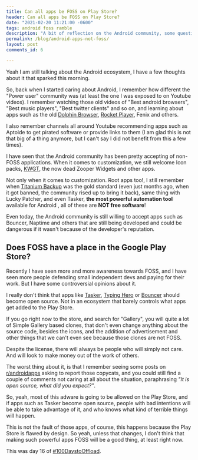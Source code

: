 ```yaml
---
title: Can all apps be FOSS on Play Store?
header: Can all apps be FOSS on Play Store?
date: "2021-02-20 11:21:00 -0600"
tags: android foss ramble
description: "A bit of reflection on the Android community, some questions. Can we make powerful apps FOSS, available to everyone, what implications does that bring in an app store managed by Google? And other related thoughts"
permalink: /blog/android-apps-not-foss/
layout: post
comments_id: 6

---
```


Yeah I am still talking about the Android ecosystem, I have a few thoughts about it that sparked this morning.

So, back when I started caring about Android, I remember how different the "Power user" community was (at least the one I was exposed to on Youtube videos). I remember watching those old videos of "Best android browsers", "Best music players", "Best twitter clients" and so on, and learning about apps such as the old [Dolphin Browser](https://play.google.com/store/apps/details?id=mobi.mgeek.TunnyBrowser), [Rocket Player](https://play.google.com/store/apps/details?id=com.jrtstudio.AnotherMusicPlayer.Unlocker), Fenix and others.

I also remember channels all around Youtube recommending apps such as Aptoide to get pirated software or provide links to them (I am glad this is not that big of a thing anymore, but I can't say I did not benefit from this a few times).

I have seen that the Android community has been pretty accepting of non-FOSS applications. When it comes to customization, we still welcome Icon packs, [KWGT](https://play.google.com/store/apps/details?id=org.kustom.widget), the now dead Zooper Widgets and other apps.

Not only when it comes to customization. Root apps too!, I still remember when [Titanium Backup](https://play.google.com/store/apps/details?id=com.keramidas.TitaniumBackup) was the gold standard (even just months ago, when it got banned, the community rised up to bring it back), same thing with Lucky Patcher, and even Tasker, **the most powerful automation tool** available for Android , all of these are **NOT free software**!

Even today, the Android community is still willing to accept apps such as Bouncer, Naptime and others that are still being developed and could be dangerous if it wasn't because of the developer's reputation.

## Does FOSS have a place in the Google Play Store?

Recently I have seen more and more awareness towards FOSS, and I have seen more people defending small independent devs and paying for their work. But I have some controversial opinions about it.

I really don't think that apps like [Tasker](https://play.google.com/store/apps/dev?id=8102570190170276456), [Typing Hero](https://play.google.com/store/apps/details?id=sen.typinghero) or [Bouncer](https://play.google.com/store/apps/details?id=com.samruston.permission) should become open source. Not in an ecosystem that barely controls what apps get added to the Play Store.

If you go right now to the store, and search for "Gallery", you will quite a lot of Simple Gallery based clones, that don't even change anything about the source code, besides the icons, and the addition of advertisement and other things that we can't even see because those clones are not FOSS.

Despite the license, there will always be people who will simply not care. And will look to make money out of the work of others. 

The worst thing about it, is that I remember seeing some posts on [r/androidapps](https://www.reddit.com/r/androidapps/) asking to report those copycats, and you could still find a couple of comments not caring at all about the situation, paraphrasing *"It is open source, what did you expect?"*.

So, yeah, most of this adware is going to be allowed on the Play Store, and if apps such as Tasker become open source, people with bad intentions will be able to take advantage of it, and who knows what kind of terrible things will happen.

This is not the fault of those apps, of course, this happens because the Play Store is flawed by design. So yeah, unless that changes, I don't think that making such powerful apps FOSS will be a good thing, at least right now.

This was day 16 of [#100DaystoOffload](https://100daystooffload.com).